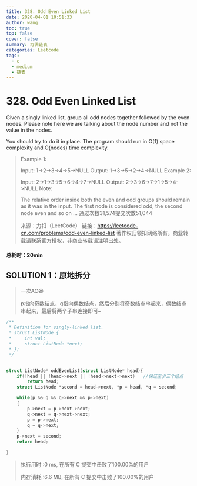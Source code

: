 ```yaml
---
title: 328. Odd Even Linked List
date: 2020-04-01 10:51:33
author: wang
toc: true
top: false
cover: false
summary: 奇偶链表
categories: Leetcode
tags:
  - c
  - medium
  - 链表
---
```


# 328. Odd Even Linked List

Given a singly linked list, group all odd nodes together followed by the even nodes. Please note here we are talking about the node number and not the value in the nodes.

You should try to do it in place. The program should run in O(1) space complexity and O(nodes) time complexity.






> Example 1:
>
> Input: 1->2->3->4->5->NULL
> Output: 1->3->5->2->4->NULL
> Example 2:
>
> Input: 2->1->3->5->6->4->7->NULL
> Output: 2->3->6->7->1->5->4->NULL
>Note:
>
> The relative order inside both the even and odd groups should remain as it was in the input.
>The first node is considered odd, the second node even and so on ...
> 通过次数31,574提交次数51,044
> 
>来源：力扣（LeetCode）
> 链接：https://leetcode-cn.com/problems/odd-even-linked-list
> 著作权归领扣网络所有。商业转载请联系官方授权，非商业转载请注明出处。



#### 总耗时：20min

## SOLUTION 1：原地拆分

> 一次AC:laughing:
>
> p指向奇数结点，q指向偶数结点，然后分别将奇数结点串起来，偶数结点串起来，最后将两个子串连接即可~

```c++
/**
 * Definition for singly-linked list.
 * struct ListNode {
 *     int val;
 *     struct ListNode *next;
 * };
 */


struct ListNode* oddEvenList(struct ListNode* head){
	if(!head || !head->next || !head->next->next)	//保证至少三个结点
		return head;
	struct ListNode *second = head->next, *p = head, *q = second;

	while(p && q && q->next && p->next)
	{
		p->next = p->next->next;
		q->next = q->next->next;
		p = p->next;
		q = q->next;
	}
	p->next = second;
	return head;

}
```

> 执行用时 :0 ms, 在所有 C 提交中击败了100.00%的用户
>
> 内存消耗 :6.6 MB, 在所有 C 提交中击败了100.00%的用户

